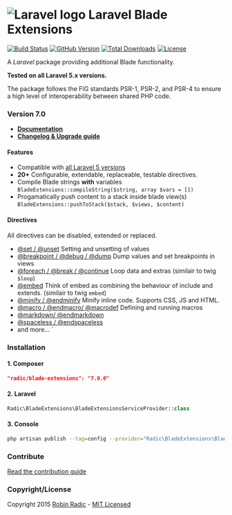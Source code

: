 ![Laravel logo](http://laravel.com/assets/img/laravel-logo.png)  Laravel Blade Extensions
========================

[![Build Status](https://img.shields.io/travis/RobinRadic/blade-extensions.svg?branch=master&style=flat-square)](https://travis-ci.org/RobinRadic/blade-extensions)
[![GitHub Version](https://img.shields.io/github/tag/robinradic/blade-extensions.svg?style=flat-square&label=version)](http://badge.fury.io/gh/robinradic%2Fblade-extensions)
[![Total Downloads](https://img.shields.io/packagist/dt/radic/blade-extensions.svg?style=flat-square)](https://packagist.org/packages/radic/blade-extensions)
[![License](http://img.shields.io/badge/license-MIT-ff69b4.svg?style=flat-square)](http://radic.mit-license.org)

<!-- [![Code Coverage](https://img.shields.io/badge/coverage-100%-green.svg?style=flat-square)](http://robin.radic.nl/blade-extensions/coverage) -->
A _Laravel_ package providing additional Blade functionality. 

**Tested on all Laravel 5.x versions.**

The package follows the FIG standards PSR-1, PSR-2, and PSR-4 to ensure a high level of interoperability between shared PHP code.

### Version 7.0
<!-- [**Documentation**](http://robin.radic.nl/blade-extensions) (or alternatively read it [**here**](docs/index.md) on github) -->
- [**Documentation**](docs/index.md)
- [**Changelog & Upgrade guide**](docs/prologue/changelog-upgrade-guide.md)

#### Features
- Compatible with [all Laravel 5 versions](https://travis-ci.org/RobinRadic/blade-extensions)
- **20+** Configurable, extendable, replaceable, testable directives.
- Compile Blade strings **with** variables `BladeExtensions::compileString($string, array $vars = [])`
- Progamatically push content to a stack inside blade view(s) `BladeExtensions::pushToStack($stack, $views, $content)`

#### Directives
All directives can be disabled, extended or replaced.
- [@set / @unset](docs/directives/set-unset.md) Setting and unsetting of values
- [@breakpoint / @debug / @dump](docs/directives/breakpoint-debug-dump.md) Dump values and set breakpoints in views
- [@foreach / @break / @continue](docs/directives/foreach-break-continue.md) Loop data and extras (similair to twig `$loop`)
- [@embed](docs/directives/embed.md) Think of embed as combining the behaviour of include and extends. (similair to twig `embed`)
- [@minify / @endminify](docs/directives/minify.md)  Minify inline code. Supports CSS, JS and HTML.
- [@macro / @endmacro/ @macrodef](docs/directives/macro.md) Defining and running macros
- [@markdown/ @endmarkdown](docs/directives/markdown.md)
- [@spaceless / @endspaceless](docs/directives/spaceless.md)
- and more...
`

### Installation

#### 1. Composer
```JSON
"radic/blade-extensions": "7.0.0"
```

#### 2. Laravel
```php
Radic\BladeExtensions\BladeExtensionsServiceProvider::class
```

#### 3. Console
```bash
php artisan publish --tag=config --provider="Radic\BladeExtensions\BladeExtensionsServiceProvider"
```

### Contribute 
[Read the contribution guide](docs/prologue/contribution-guide.md)

### Copyright/License
Copyright 2015 [Robin Radic](https://github.com/RobinRadic) - [MIT Licensed](http://radic.mit-license.org) 
 
 
 
 
